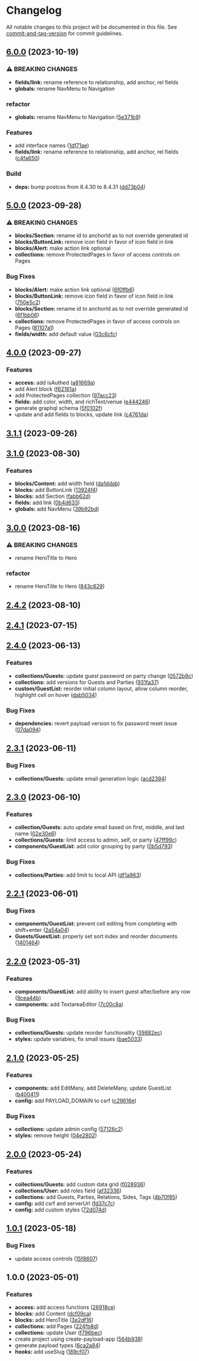 # Changelog

All notable changes to this project will be documented in this file. See [commit-and-tag-version](https://github.com/absolute-version/commit-and-tag-version) for commit guidelines.

## [6.0.0](https://github.com/hjbugajski/jesse-and-henry-payload/compare/v5.0.0...v6.0.0) (2023-10-19)

### ⚠ BREAKING CHANGES

- **fields/link:** rename reference to relationship, add anchor, rel fields
- **globals:** rename NavMenu to Navigation

### refactor

- **globals:** rename NavMenu to Navigation ([5e371b9](https://github.com/hjbugajski/jesse-and-henry-payload/commit/5e371b97ef519e834debc294b657fdace26e4448))

### Features

- add interface names ([1df71ae](https://github.com/hjbugajski/jesse-and-henry-payload/commit/1df71aec81d27015714e1d2844aac63acb0d4366))
- **fields/link:** rename reference to relationship, add anchor, rel fields ([c4fa650](https://github.com/hjbugajski/jesse-and-henry-payload/commit/c4fa6505ff7f59666e93b1813ea51f3cce939d27))

### Build

- **deps:** bump postcss from 8.4.30 to 8.4.31 ([dd73b04](https://github.com/hjbugajski/jesse-and-henry-payload/commit/dd73b04113e6090894c2a22a627b3a15c7ae4e09))

## [5.0.0](https://github.com/hjbugajski/jesse-and-henry-payload/compare/v4.0.0...v5.0.0) (2023-09-28)

### ⚠ BREAKING CHANGES

- **blocks/Section:** rename id to anchorId as to not override generated id
- **blocks/ButtonLink:** remove icon field in favor of icon field in link
- **blocks/Alert:** make action link optional
- **collections:** remove ProtectedPages in favor of access controls on Pages

### Bug Fixes

- **blocks/Alert:** make action link optional ([6f0ffb6](https://github.com/hjbugajski/jesse-and-henry-payload/commit/6f0ffb60031d2d06811fb6902629494021bf330f))
- **blocks/ButtonLink:** remove icon field in favor of icon field in link ([750e5c2](https://github.com/hjbugajski/jesse-and-henry-payload/commit/750e5c27394cfc7ab4dd37a4e3655ca08bd76fcb))
- **blocks/Section:** rename id to anchorId as to not override generated id ([6f1bb06](https://github.com/hjbugajski/jesse-and-henry-payload/commit/6f1bb06f323ef9e3ec12cb8425aa66a29777dc23))
- **collections:** remove ProtectedPages in favor of access controls on Pages ([81107a1](https://github.com/hjbugajski/jesse-and-henry-payload/commit/81107a1960e12716a6572849e3582379f54440ff))
- **fields/width:** add default value ([03c6cfc](https://github.com/hjbugajski/jesse-and-henry-payload/commit/03c6cfc4991bb820ec8d27caa5a661bd22e58e1f))

## [4.0.0](https://github.com/hjbugajski/jesse-and-henry-payload/compare/v3.1.1...v4.0.0) (2023-09-27)

### Features

- **access:** add isAuthed ([a81669a](https://github.com/hjbugajski/jesse-and-henry-payload/commit/a81669a67fd02a7fa35742313f553588a305db81))
- add Alert block ([f62161a](https://github.com/hjbugajski/jesse-and-henry-payload/commit/f62161a863b8caca6fbd5fb3cedff311e03b87f2))
- add ProtectedPages collection ([97acc23](https://github.com/hjbugajski/jesse-and-henry-payload/commit/97acc2310f1bfd60bc4e50bf3ad9dcb899404d73))
- **fields:** add color, width, and richText/venue ([e444246](https://github.com/hjbugajski/jesse-and-henry-payload/commit/e4442465a08772c16f8f2e2247f375f4fce8bdad))
- generate graphql schema ([5f0102f](https://github.com/hjbugajski/jesse-and-henry-payload/commit/5f0102f7968935f5dcc6a3cdfdc9a851e8e0cfc2))
- update and add fields to blocks, update link ([c4761da](https://github.com/hjbugajski/jesse-and-henry-payload/commit/c4761da3c2f9a256ac9b24ce54695cbc9cdc478e))

## [3.1.1](https://github.com/hjbugajski/jesse-and-henry-payload/compare/v3.1.0...v3.1.1) (2023-09-26)

## [3.1.0](https://github.com/hjbugajski/jesse-and-henry-payload/compare/v3.0.0...v3.1.0) (2023-08-30)

### Features

- **blocks/Content:** add width field ([da1ddab](https://github.com/hjbugajski/jesse-and-henry-payload/commit/da1ddabc0403e4dc967fe0661e7493a401bd259d))
- **blocks:** add ButtonLink ([13924f4](https://github.com/hjbugajski/jesse-and-henry-payload/commit/13924f4880cd0ec3970b281ff4b6d0bccb3832b4))
- **blocks:** add Section ([fabb62d](https://github.com/hjbugajski/jesse-and-henry-payload/commit/fabb62d685807758260d72e322267fc03c95d66a))
- **fields:** add link ([0b4d633](https://github.com/hjbugajski/jesse-and-henry-payload/commit/0b4d633516932c18828b36436c930014b290efef))
- **globals:** add NavMenu ([39b92bd](https://github.com/hjbugajski/jesse-and-henry-payload/commit/39b92bd30cb025bd316d3bedc4a3739a1a8fde14))

## [3.0.0](https://github.com/hjbugajski/jesse-and-henry-payload/compare/v2.4.2...v3.0.0) (2023-08-16)

### ⚠ BREAKING CHANGES

- rename HeroTitle to Hero

### refactor

- rename HeroTitle to Hero ([843c829](https://github.com/hjbugajski/jesse-and-henry-payload/commit/843c829efd104cd8bd01e6fc023a6a17fd6cc702))

## [2.4.2](https://github.com/hjbugajski/jesse-and-henry-payload/compare/v2.4.1...v2.4.2) (2023-08-10)

## [2.4.1](https://github.com/hjbugajski/jesse-and-henry-payload/compare/v2.4.0...v2.4.1) (2023-07-15)

## [2.4.0](https://github.com/hjbugajski/jesse-and-henry-payload/compare/v2.3.1...v2.4.0) (2023-06-13)

### Features

- **collections/Guests:** update guest password on party change ([0572b9c](https://github.com/hjbugajski/jesse-and-henry-payload/commit/0572b9ce2585ce791378c6f576c41209713dcc56))
- **collections:** add versions for Guests and Parties ([931fa37](https://github.com/hjbugajski/jesse-and-henry-payload/commit/931fa3785ad23486d2adb776b11a45891e46786f))
- **custom/GuestList:** reorder initial column layout, allow column reorder, highlight cell on hover ([dab5034](https://github.com/hjbugajski/jesse-and-henry-payload/commit/dab5034747d1b07d21611ed5824a538e3e246898))

### Bug Fixes

- **dependencies:** revert payload version to fix password reset issue ([07da094](https://github.com/hjbugajski/jesse-and-henry-payload/commit/07da09443e6204aa62d11d40f354f83fa61f0634))

## [2.3.1](https://github.com/hjbugajski/jesse-and-henry-payload/compare/v2.3.0...v2.3.1) (2023-06-11)

### Bug Fixes

- **collections/Guests:** update email generation logic ([acd2394](https://github.com/hjbugajski/jesse-and-henry-payload/commit/acd2394be0423347ea37a86361b6dc15bea5a345))

## [2.3.0](https://github.com/hjbugajski/jesse-and-henry-payload/compare/v2.2.1...v2.3.0) (2023-06-10)

### Features

- **collection/Guests:** auto update email based on first, middle, and last name ([02e30e6](https://github.com/hjbugajski/jesse-and-henry-payload/commit/02e30e6e6af40264d2294aefa711903fd5da6d24))
- **collections/Guests:** limit access to admin, self, or party ([47ff99c](https://github.com/hjbugajski/jesse-and-henry-payload/commit/47ff99c41425faa7275b70253b370e94af8d3e12))
- **components/GuestList:** add color grouping by party ([0b5d793](https://github.com/hjbugajski/jesse-and-henry-payload/commit/0b5d7934a0a792728ba3d0a856527ef6d7c5a117))

### Bug Fixes

- **collections/Parties:** add limit to local API ([df1a963](https://github.com/hjbugajski/jesse-and-henry-payload/commit/df1a963d5e619501cc7a2454140f5bca7c8b43fd))

## [2.2.1](https://github.com/hjbugajski/jesse-and-henry-payload/compare/v2.2.0...v2.2.1) (2023-06-01)

### Bug Fixes

- **components/GuestList:** prevent cell editing from completing with shift+enter ([2a54a04](https://github.com/hjbugajski/jesse-and-henry-payload/commit/2a54a04df9b319562e95d06958c3c8c995650f8e))
- **Guests/GuestList:** properly set sort index and reorder documents ([1401464](https://github.com/hjbugajski/jesse-and-henry-payload/commit/1401464a16607b3cbecc7cd65afdf572b0d2b084))

## [2.2.0](https://github.com/hjbugajski/jesse-and-henry-payload/compare/v2.1.0...v2.2.0) (2023-05-31)

### Features

- **components/GuestList:** add ability to insert guest after/before any row ([9cea44b](https://github.com/hjbugajski/jesse-and-henry-payload/commit/9cea44bf2a10ed15680b2afec7b14e2354820d14))
- **components:** add TextareaEditor ([7c00c8a](https://github.com/hjbugajski/jesse-and-henry-payload/commit/7c00c8a8a15da97d5f1249670425ca3286d250bf))

### Bug Fixes

- **collections/Guests:** update reorder functionality ([39882ec](https://github.com/hjbugajski/jesse-and-henry-payload/commit/39882ec9da820d8d35ac4d72dd607ea4406dbaa5))
- **styles:** update variables, fix small issues ([bae5033](https://github.com/hjbugajski/jesse-and-henry-payload/commit/bae5033932e9bc5db45cb2f3c527779dc83ff4a5))

## [2.1.0](https://github.com/hjbugajski/jesse-and-henry-payload/compare/v2.0.0...v2.1.0) (2023-05-25)

### Features

- **components:** add EditMany, add DeleteMany, update GuestList ([b400411](https://github.com/hjbugajski/jesse-and-henry-payload/commit/b400411eda715b9a66ce02ef97e4cb94208e5d1f))
- **config:** add PAYLOAD_DOMAIN to csrf ([c29616e](https://github.com/hjbugajski/jesse-and-henry-payload/commit/c29616e18240e0aca15c38e1c6f2fc2c71b6264c))

### Bug Fixes

- **collections:** update admin config ([57126c2](https://github.com/hjbugajski/jesse-and-henry-payload/commit/57126c2c25d8fe042cabe25044d116175d4770ae))
- **styles:** remove height ([04e2802](https://github.com/hjbugajski/jesse-and-henry-payload/commit/04e28020f7f0f72134865dc5e14602f980ba9897))

## [2.0.0](https://github.com/hjbugajski/jesse-and-henry-payload/compare/v1.0.1...v2.0.0) (2023-05-24)

### Features

- **collections/Guests:** add custom data grid ([f028936](https://github.com/hjbugajski/jesse-and-henry-payload/commit/f028936ecc7390a4395ddc804d3d0b243a94ec72))
- **collections/User:** add roles field ([af32336](https://github.com/hjbugajski/jesse-and-henry-payload/commit/af323364767b589edd3de4ce7617afb1466022b3))
- **collections:** add Guests, Parties, Relations, Sides, Tags ([4b70f85](https://github.com/hjbugajski/jesse-and-henry-payload/commit/4b70f851a7c4372ac58dcb868ee49d9b58a2cc81))
- **config:** add csrf and serverUrl ([fd37c7c](https://github.com/hjbugajski/jesse-and-henry-payload/commit/fd37c7c969128534bf98bfefc995a8737d515390))
- **config:** add custom styles ([72d074d](https://github.com/hjbugajski/jesse-and-henry-payload/commit/72d074d193d22aef82cebb5c2c39c2acff60191c))

## [1.0.1](https://github.com/hjbugajski/jesse-and-henry-payload/compare/v1.0.0...v1.0.1) (2023-05-18)

### Bug Fixes

- update access controls ([15f8607](https://github.com/hjbugajski/jesse-and-henry-payload/commit/15f8607821324ecb998700a5f973d7cdcb5771f4))

## 1.0.0 (2023-05-01)

### Features

- **access:** add access functions ([26918ce](https://github.com/hjbugajski/jesse-and-henry-payload/commit/26918ce3ad9ac67752de7a12006ebbad68747854))
- **blocks:** add Content ([dcf09ca](https://github.com/hjbugajski/jesse-and-henry-payload/commit/dcf09ca96c2141f5a8e64e0748e4589cb4eebfd8))
- **blocks:** add HeroTitle ([3e2df16](https://github.com/hjbugajski/jesse-and-henry-payload/commit/3e2df16ef902bc8b6c26093788f419a380d38270))
- **collections:** add Pages ([224fb8d](https://github.com/hjbugajski/jesse-and-henry-payload/commit/224fb8dc65679edca41564ffff120e7a17715612))
- **collections:** update User ([f796bec](https://github.com/hjbugajski/jesse-and-henry-payload/commit/f796bec40bdb1421733aeec36c65d3be7b4c5d0b))
- create project using create-payload-app ([564b938](https://github.com/hjbugajski/jesse-and-henry-payload/commit/564b93865ae3f118f06be0f475a4e530a3fe5527))
- generate payload types ([6ca2a84](https://github.com/hjbugajski/jesse-and-henry-payload/commit/6ca2a8488ffb291f337f2ff34492423a1ebe5ff4))
- **hooks:** add useSlug ([189cf07](https://github.com/hjbugajski/jesse-and-henry-payload/commit/189cf078c389badcd8f0c29d1f5f267b53773e96))
